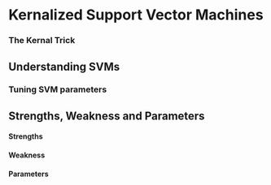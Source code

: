# Kernalized Support Vector Machines
### The Kernal Trick
## Understanding SVMs
### Tuning SVM parameters
## Strengths, Weakness and Parameters
#### Strengths
#### Weakness
#### Parameters
